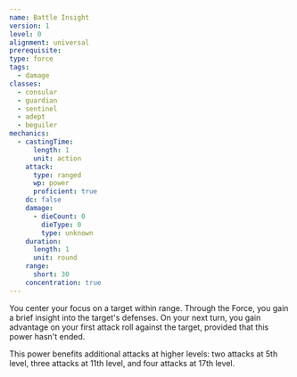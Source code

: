 ```yaml
---
name: Battle Insight
version: 1
level: 0
alignment: universal
prerequisite: 
type: force
tags:
  - damage
classes:
  - consular
  - guardian
  - sentinel
  - adept
  - beguiler
mechanics:
  - castingTime:
      length: 1
      unit: action
    attack:
      type: ranged
      wp: power
      proficient: true
    dc: false
    damage:
      - dieCount: 0
        dieType: 0
        type: unknown
    duration:
      length: 1
      unit: round
    range:
      short: 30
    concentration: true
---
```

You center your focus on a target within range. Through the Force, you gain a brief insight into the target's defenses. On your next turn, you gain advantage on your first attack roll against the target, provided that this power hasn't ended.

This power benefits additional attacks at higher levels: two attacks at 5th level, three attacks at 11th level, and four attacks at 17th level.
    